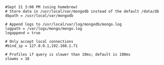     #Sept 21 3:00 PM (using homebrew)
    # Store data in /usr/local/var/mongodb instead of the default /data/db
    dbpath = /usr/local/var/mongodb
    
    # Append logs to /usr/local/var/log/mongodb/mongo.log
    logpath = /var/logs/mongo/mongo.log
    logappend = true
    
    # Only accept local connections
    #bind_ip = 127.0.0.1,192.168.1.71
    
    # Profiles if query is slower than 10ms; default is 100ms
    slowms = 10
